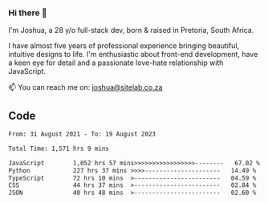 ### Hi there 👋

I'm Joshua, a 28 y/o full-stack dev, born & raised in Pretoria, South Africa. 

I have almost five years of professional experience bringing beautiful, intuitive designs to life. I'm enthusiastic about front-end development, have a keen eye for detail and a passionate love-hate relationship with JavaScript.

📫 You can reach me on: joshua@sitelab.co.za

## **Code**

<!--START_SECTION:waka-->

```txt
From: 31 August 2021 - To: 19 August 2023

Total Time: 1,571 hrs 9 mins

JavaScript        1,052 hrs 57 mins>>>>>>>>>>>>>>>>>--------   67.02 %
Python            227 hrs 37 mins >>>>---------------------   14.49 %
TypeScript        72 hrs 10 mins  >------------------------   04.59 %
CSS               44 hrs 37 mins  >------------------------   02.84 %
JSON              40 hrs 48 mins  >------------------------   02.60 %
```

<!--END_SECTION:waka-->
